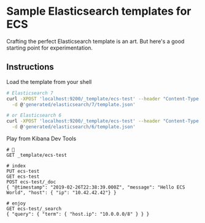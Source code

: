 # Sample Elasticsearch templates for ECS

Crafting the perfect Elasticsearch template is an art. But here's a good starting
point for experimentation.

## Instructions

Load the template from your shell

```bash
# Elasticsearch 7
curl -XPOST 'localhost:9200/_template/ecs-test' --header "Content-Type: application/json" \
  -d @'generated/elasticsearch/7/template.json'

# or Elasticsearch 6
curl -XPOST 'localhost:9200/_template/ecs-test' --header "Content-Type: application/json" \
  -d @'generated/elasticsearch/6/template.json'
```

Play from Kibana Dev Tools

```
# 👀
GET _template/ecs-test

# index
PUT ecs-test
GET ecs-test
POST ecs-test/_doc
{ "@timestamp": "2019-02-26T22:38:39.000Z", "message": "Hello ECS World", "host": { "ip": "10.42.42.42"} }

# enjoy
GET ecs-test/_search
{ "query": { "term": { "host.ip": "10.0.0.0/8" } } }
```
